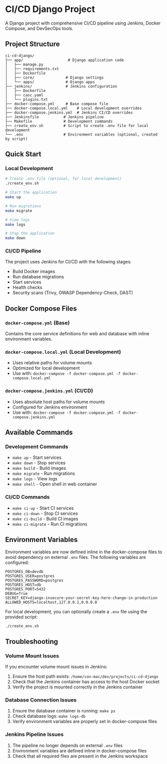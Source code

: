 # CI/CD Django Project

A Django project with comprehensive CI/CD pipeline using Jenkins, Docker Compose, and DevSecOps tools.

## Project Structure

```
ci-cd-django/
├── app/                    # Django application code
│   ├── manage.py
│   ├── requirements.txt
│   ├── Dockerfile
│   ├── core/              # Django settings
│   └── apps/              # Django apps
├── jenkins/               # Jenkins configuration
│   ├── Dockerfile
│   ├── casc.yaml
│   └── plugins.txt
├── docker-compose.yml     # Base compose file
├── docker-compose.local.yml    # Local development overrides
├── docker-compose.jenkins.yml  # Jenkins CI/CD overrides
├── Jenkinsfile           # Jenkins pipeline
├── Makefile              # Development commands
├── create_env.sh         # Script to create .env file for local development
└── .env                  # Environment variables (optional, created by script)
```

## Quick Start

### Local Development

```bash
# Create .env file (optional, for local development)
./create_env.sh

# Start the application
make up

# Run migrations
make migrate

# View logs
make logs

# Stop the application
make down
```

### CI/CD Pipeline

The project uses Jenkins for CI/CD with the following stages:
- Build Docker images
- Run database migrations
- Start services
- Health checks
- Security scans (Trivy, OWASP Dependency-Check, DAST)

## Docker Compose Files

### `docker-compose.yml` (Base)
Contains the core service definitions for web and database with inline environment variables.

### `docker-compose.local.yml` (Local Development)
- Uses relative paths for volume mounts
- Optimized for local development
- Use with: `docker-compose -f docker-compose.yml -f docker-compose.local.yml`

### `docker-compose.jenkins.yml` (CI/CD)
- Uses absolute host paths for volume mounts
- Configured for Jenkins environment
- Use with: `docker-compose -f docker-compose.yml -f docker-compose.jenkins.yml`

## Available Commands

### Development Commands
- `make up` - Start services
- `make down` - Stop services
- `make build` - Build images
- `make migrate` - Run migrations
- `make logs` - View logs
- `make shell` - Open shell in web container

### CI/CD Commands
- `make ci-up` - Start CI services
- `make ci-down` - Stop CI services
- `make ci-build` - Build CI images
- `make ci-migrate` - Run CI migrations

## Environment Variables

Environment variables are now defined inline in the docker-compose files to avoid dependency on external `.env` files. The following variables are configured:

```
POSTGRES_DB=devdb
POSTGRES_USER=postgres
POSTGRES_PASSWORD=postgres
POSTGRES_HOST=db
POSTGRES_PORT=5432
DEBUG=True
SECRET_KEY=django-insecure-your-secret-key-here-change-in-production
ALLOWED_HOSTS=localhost,127.0.0.1,0.0.0.0
```

For local development, you can optionally create a `.env` file using the provided script:
```bash
./create_env.sh
```

## Troubleshooting

### Volume Mount Issues
If you encounter volume mount issues in Jenkins:
1. Ensure the host path exists: `/home/con-mac/dev/projects/ci-cd-django`
2. Check that the Jenkins container has access to the host Docker socket
3. Verify the project is mounted correctly in the Jenkins container

### Database Connection Issues
1. Ensure the database container is running: `make ps`
2. Check database logs: `make logs-db`
3. Verify environment variables are properly set in docker-compose files

### Jenkins Pipeline Issues
1. The pipeline no longer depends on external `.env` files
2. Environment variables are defined inline in docker-compose files
3. Check that all required files are present in the Jenkins workspace
